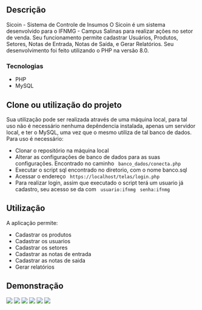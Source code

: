 ## Descrição

Sicoin - Sistema de Controle de Insumos
O Sicoin é um sistema desenvolvido para o IFNMG - Campus Salinas para realizar ações no setor de venda.
Seu funcionamento permite cadastrar Usuários, Produtos, Setores, Notas de Entrada, Notas de Saída, e Gerar Relatórios.
Seu desenvolvimento foi feito utilizando o PHP na versão 8.0.

### Tecnologias
* PHP
* MySQL

## Clone ou utilização do projeto

Sua utilização pode ser realizada através de uma máquina local, para tal uso não é necessário nenhuma depêndencia instalada, apenas um servidor local, e ter o MySQL, uma vez que o mesmo utiliza de tal banco de dados.
Para uso é necessário: 
- Clonar o repositório na máquina local
- Alterar as configurações de banco de dados para as suas configurações. Encontrado no caminho ``` banco_dados/conecta.php``` 
- Executar o script sql encontrado no diretorio, com o nome banco.sql
- Acessar o endereço ``` https://localhost/telas/login.php``` 
- Para realizar login, assim que executado o script terá um usuario já cadastro, seu acesso se da com ``` usuario:ifnmg```
``` senha:ifnmg```


## Utilização

A aplicação permite:
- Cadastrar os produtos
- Cadastrar os usuarios
- Cadastrar os setores
- Cadastrar as notas de entrada
- Cadastrar as notas de saida
- Gerar relatórios


## Demonstração

![](/screens/1.png)
![](/screens/2.png)
![](/screens/3.png)
![](/screens/4.png)
![](/screens/5.png)
![](/screens/6.png)
